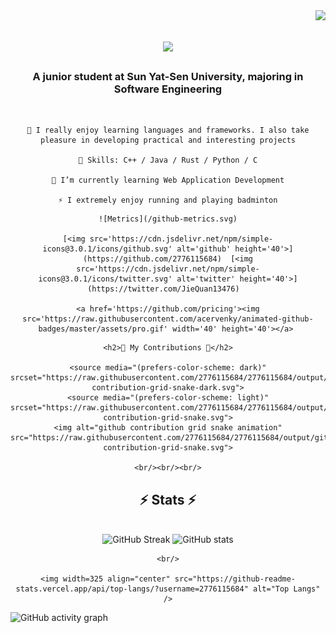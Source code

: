 <img align="right" src="https://visitor-badge.laobi.icu/badge?page_id=2776115684.2776115684" />

<h1 align="center">
    <img src="https://readme-typing-svg.herokuapp.com/?font=Righteous&size=35&center=true&vCenter=true&width=500&height=70&duration=4000&lines=Hi+There!+👋;+I'm+Jiequan+Zheng!;" />
</h1>

<h3 align="center">A junior student at Sun Yat-Sen University, majoring in Software Engineering</h3>

<br/>

<div align="center">
  
    🌱 I really enjoy learning languages and frameworks. I also take pleasure in developing practical and interesting projects
    
    🔭 Skills: C++ / Java / Rust / Python / C
    
    🌱 I’m currently learning Web Application Development
    
    ⚡ I extremely enjoy running and playing badminton

</div>

<div align="center"> 

    ![Metrics](/github-metrics.svg)

    [<img src='https://cdn.jsdelivr.net/npm/simple-icons@3.0.1/icons/github.svg' alt='github' height='40'>](https://github.com/2776115684)  [<img src='https://cdn.jsdelivr.net/npm/simple-icons@3.0.1/icons/twitter.svg' alt='twitter' height='40'>](https://twitter.com/JieQuan13476)  

    <a href='https://github.com/pricing'><img src='https://raw.githubusercontent.com/acervenky/animated-github-badges/master/assets/pro.gif' width='40' height='40'></a> 

</div>

<div align="center">
    
    <h2>🐍 My Contributions 🐍</h2>
  
    <source media="(prefers-color-scheme: dark)" srcset="https://raw.githubusercontent.com/2776115684/2776115684/output/github-contribution-grid-snake-dark.svg">
    <source media="(prefers-color-scheme: light)" srcset="https://raw.githubusercontent.com/2776115684/2776115684/output/github-contribution-grid-snake.svg">
    <img alt="github contribution grid snake animation" src="https://raw.githubusercontent.com/2776115684/2776115684/output/github-contribution-grid-snake.svg">
  
    <br/><br/><br/>
</div>

<h2 align="center">⚡ Stats ⚡</h2>
<br>

<div align=center>
    <img width=390 src="https://streak-stats.demolab.com/?user=2776115684&count_private=true&border_radius=10" alt="GitHub Streak" />
    <img width=390 src="https://github-readme-stats.vercel.app/api?username=2776115684&count_private=true&show_icons=github&border_radius=10" alt="GitHub stats" />
    
    <br/>
    
    <img width=325 align="center" src="https://github-readme-stats.vercel.app/api/top-langs/?username=2776115684" alt="Top Langs" />
</div>

![GitHub activity graph](https://github-readme-activity-graph.vercel.app/graph?username=2776115684&bg_color=add8e6)
